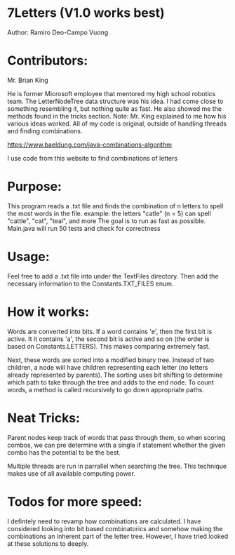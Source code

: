 # 7Letters (V1.0 works best)

Author: Ramiro Deo-Campo Vuong


# Contributors:

Mr. Brian King

He is former Microsoft employee	that mentored my high school robotics team.
The LetterNodeTree data structure was his idea. I had come close to something resembling it,
but nothing quite as fast. He also showed me the methods found in the tricks section.
Note: Mr. King explained to me how his various ideas worked. All of my code is original,
outside of handling threads and finding combinations.

https://www.baeldung.com/java-combinations-algorithm

I use code from this website to find combinations of letters



# Purpose:

This program reads a .txt file and finds the combination of n letters
to spell the most words in the file.
example: the letters "catle" (n = 5) can spell "cattle", "cat", "teal", and more
The goal is to run as fast as possible.
Main.java will run 50 tests and check for correctness



# Usage:

Feel free to add a .txt file into under the TextFiles directory. Then add the necessary information to the 
Constants.TXT_FILES enum.



# How it works:

Words are converted into bits. If a word contains 'e', then the first bit is active. It it contains 'a',
the second bit is active and so on (the order is based on Constants.LETTERS). This makes comparing extremely 
fast. 

Next, these words are sorted into a modified binary tree. Instead of two children, a node will have children
representing each letter (no letters already represented by parents). The sorting uses bit shifting to determine which path to take
through the tree and adds to the end node. To count words, a method is called recursively to go down appropriate paths.



# Neat Tricks:

Parent nodes keep track of words that pass through them, so when scoring combos, we can pre determine with a single
if statement whether the given combo has the potential to be the best.

Multiple threads are run in parrallel when searching the tree. This technique makes use of all available computing power.



# Todos for more speed:

I defintely need to revamp how combinations are calculated. I have considered looking into bit based combinatorics and
somehow making the combinations an inherent part of the letter tree. However, I have tried looked at these solutions to deeply.
